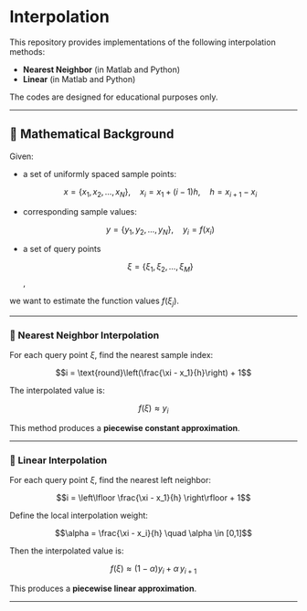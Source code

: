 # Interpolation

This repository provides implementations of the following interpolation methods:

- **Nearest Neighbor** (in Matlab and Python)
- **Linear** (in Matlab and Python)

The codes are designed for educational purposes only. 

---

## 📐 Mathematical Background

Given:
- a set of uniformly spaced sample points:
  
  $$x = \{x_1, x_2, \dots, x_N\}, \quad x_i = x_1 + (i-1)h, \quad h = x_{i+1} - x_i$$
  
- corresponding sample values:
  
  $$y = \{y_1, y_2, \dots, y_N\}, \quad y_i = f(x_i)$$

- a set of query points

  $$\xi = \{\xi_1, \xi_2, \dots, \xi_M\}$$,

we want to estimate the function values $f(\xi_j)$.

---

### 🔹 Nearest Neighbor Interpolation

For each query point $\xi$, find the nearest sample index:

$$i = \text{round}\left(\frac{\xi - x_1}{h}\right) + 1$$

The interpolated value is:

$$f(\xi) \approx y_i$$

This method produces a **piecewise constant approximation**.

---

### 🔹 Linear Interpolation

For each query point $\xi$, find the nearest left neighbor:

$$i = \left\lfloor \frac{\xi - x_1}{h} \right\rfloor + 1$$

Define the local interpolation weight:

$$\alpha = \frac{\xi - x_i}{h} \quad \alpha \in [0,1]$$

Then the interpolated value is:

$$f(\xi) \approx (1 - \alpha)y_i + \alpha\,y_{i+1}$$

This produces a **piecewise linear approximation**.

---

